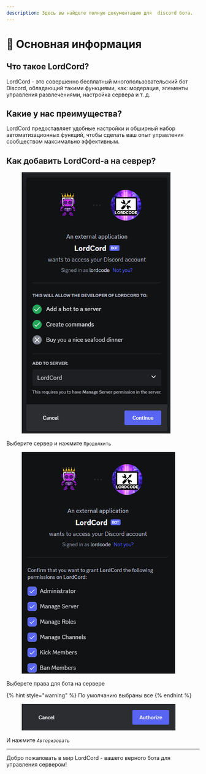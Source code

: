 ```yaml
---
description: Здесь вы найдете полную документацию для  discord бота.
---
```


# 📕 Основная информация

## Что такое LordCord?

LordCord - это совершенно бесплатный многопользовательский бот Discord, обладающий такими функциями, как: модерация, элементы управления развлечениями, настройка сервера и т. д.

## Какие у нас преимущества?
LordCord предоставляет удобные настройки и обширный набор автоматизационных функций, 
чтобы сделать ваш опыт управления сообществом максимально эффективным.

## Как добавить LordCord-а на севрер?

<figure><img src=".gitbook/assets/1-info-1.png" alt=""><figcaption></figcaption></figure>

Выберите сервер и нажмите `Продолжить`

<figure><img src=".gitbook/assets/1-info-2.png" alt=""><figcaption></figcaption></figure>

Выберете права для бота на сервере

{% hint style="warning" %}
По умолчанию выбраны все
{% endhint %}

<figure><img src=".gitbook/assets/1-info-3.png" alt=""><figcaption></figcaption></figure>

И нажмите _`Авторизовать`_

***

Добро пожаловать в мир LordCord - вашего верного бота для управления сервером! 